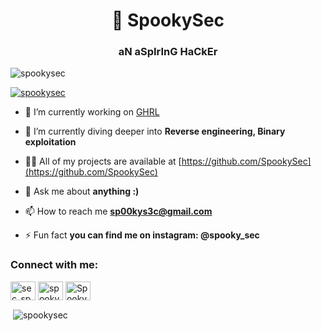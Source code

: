 <h1 align="center">👀 SpookySec</h1>
<h3 align="center">aN aSpIrInG HaCkEr</h3>

<p align="left"> <img src="https://komarev.com/ghpvc/?username=spookysec&label=Profile%20views&color=1c1c1c&style=flat" alt="spookysec" /> </p>

<p align="left"> <a href="https://github.com/ryo-ma/github-profile-trophy"><img src="https://github-profile-trophy.vercel.app/?username=spookysec" alt="spookysec" /></a> </p>

- 🔭 I’m currently working on [GHRL](github.com/SpookySec/GHRL)

- 🌱 I’m currently diving deeper into **Reverse engineering, Binary exploitation**

- 👨‍💻 All of my projects are available at [https://github.com/SpookySec](https://github.com/SpookySec)

- 💬 Ask me about **anything :)**

- 📫 How to reach me **sp00kys3c@gmail.com**

- ⚡ Fun fact **you can find me on instagram: @spooky_sec**

<h3 align="left">Connect with me:</h3>
<p align="left">
<a href="https://twitter.com/sec_spooky" target="blank"><img align="center" src="https://cdn.jsdelivr.net/npm/simple-icons@3.0.1/icons/twitter.svg" alt="sec_spooky" height="30" width="40" /></a>
<a href="https://instagram.com/spooky_sec" target="blank"><img align="center" src="https://cdn.jsdelivr.net/npm/simple-icons@3.0.1/icons/instagram.svg" alt="spooky_sec" height="30" width="40" /></a>
<a href="https://discord.gg/gCPQrGp" target="blank"><img align="center" src="https://cdn.jsdelivr.net/npm/simple-icons@3.0.1/icons/discord.svg" alt="SpookySec#6710" height="30" width="40" /></a>
</p>

<p>&nbsp;<img align="center" src="https://github-readme-stats.vercel.app/api?username=spookysec&show_icons=true&theme=onedark&text_color=000000&bg_color=242424&hide_border=true&locale=en" alt="spookysec" /></p>
